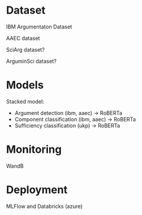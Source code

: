 # Dataset

IBM Argumentaton Dataset

AAEC dataset

SciArg dataset?

ArguminSci dataset?

# Models

Stacked model:

- Argument detection (ibm, aaec) -> RoBERTa
- Component classification (ibm, aaec) -> RoBERTa
- Sufficiency classification (ukp) -> RoBERTa

# Monitoring

WandB

# Deployment

MLFlow and Databricks (azure)
